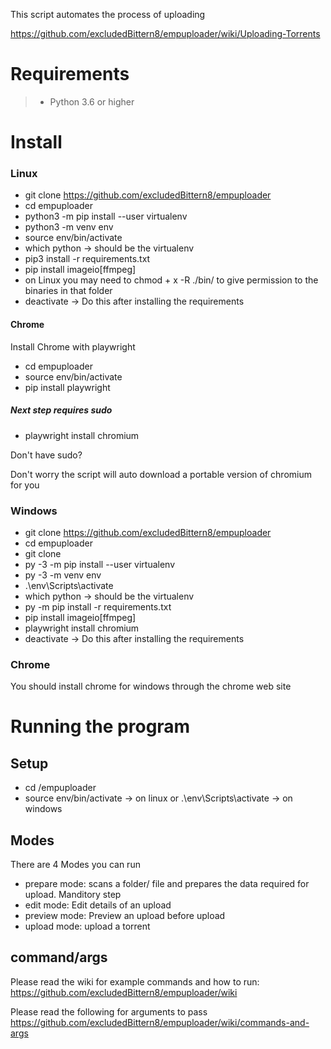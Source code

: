 This script automates the process of uploading

https://github.com/excludedBittern8/empuploader/wiki/Uploading-Torrents


# Requirements

> - Python 3.6 or higher


# Install
### Linux
- git clone https://github.com/excludedBittern8/empuploader
- cd empuploader
- python3 -m pip install --user virtualenv
- python3 -m venv env
- source env/bin/activate
- which python -> should be the virtualenv
- pip3 install -r requirements.txt
- pip install imageio[ffmpeg]
- on Linux you may need to chmod + x -R ./bin/ to give permission to the binaries in that folder
- deactivate -> Do this after installing the requirements
#### Chrome
Install Chrome with playwright

- cd empuploader
- source env/bin/activate
- pip install playwright

##### Next step requires sudo
- playwright install chromium

Don't have sudo?

Don't worry the script will auto download a portable version of chromium for you

### Windows
- git clone https://github.com/excludedBittern8/empuploader
- cd empuploader
- git clone ​
- py -3 -m pip install --user virtualenv
- py -3 -m venv env
- .\env\Scripts\activate
- which python -> should be the virtualenv
- py -m pip install -r requirements.txt
- pip install imageio[ffmpeg]
- playwright install chromium
- deactivate -> Do this after installing the requirements
### Chrome
You should install chrome for windows through the chrome web site


# Running the program

## Setup
- cd /empuploader 
- source env/bin/activate -> on linux or .\env\Scripts\activate -> on windows

## Modes
There are 4 Modes you can run 
- prepare mode: scans a folder/ file and prepares the data required for upload. Manditory step
- edit mode: Edit details of an upload
- preview mode: Preview an upload before upload
- upload mode: upload a torrent

## command/args
Please read the wiki for example commands and how to run: https://github.com/excludedBittern8/empuploader/wiki

Please read the following for arguments to pass
https://github.com/excludedBittern8/empuploader/wiki/commands-and-args


